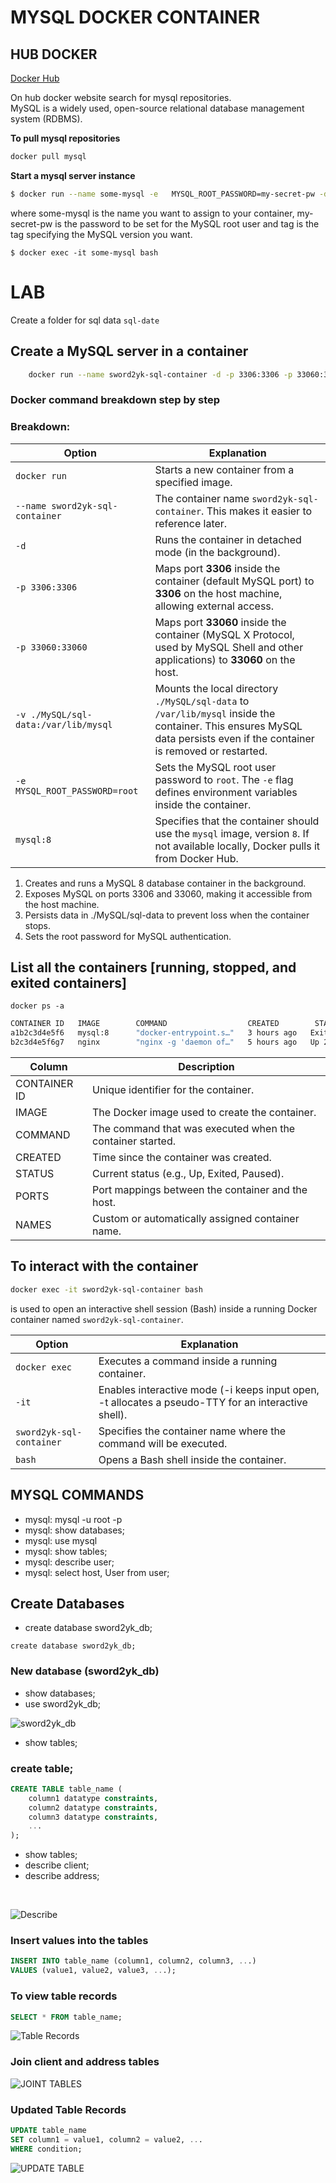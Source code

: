 # MYSQL DOCKER CONTAINER

## HUB DOCKER

[Docker Hub](https://hub.docker.com)

On hub docker website search for mysql repositories.<br>
MySQL is a widely used, open-source relational database management system (RDBMS).

**To pull mysql repositories**

```bash
docker pull mysql
```

**Start a mysql server instance**

```bash
$ docker run --name some-mysql -e   MYSQL_ROOT_PASSWORD=my-secret-pw -d mysql:tag```
```
where some-mysql is the name you want to assign to your container, my-secret-pw is the password to be set for the MySQL root user and tag is the tag specifying the MySQL version you want. 

```$ docker exec -it some-mysql bash```

# LAB
Create a folder for sql data ```sql-date```

## Create a MySQL server in a container 

```bash
    docker run --name sword2yk-sql-container -d -p 3306:3306 -p 33060:33060 -v ./sql-data:/var/lib/mysql -e   MYSQL_ROOT_PASSWORD=root mysql:8
```
### **Docker command breakdown step by step**

### **Breakdown:**

| **Option** | **Explanation** |
|------------|---------------|
| `docker run` | Starts a new container from a specified image. |
| `--name sword2yk-sql-container` | The container name `sword2yk-sql-container`. This makes it easier to reference later. |
| `-d` | Runs the container in detached mode (in the background). |
| `-p 3306:3306` | Maps port **3306** inside the container (default MySQL port) to **3306** on the host machine, allowing external access. |
| `-p 33060:33060` | Maps port **33060** inside the container (MySQL X Protocol, used by MySQL Shell and other applications) to **33060** on the host. |
| `-v ./MySQL/sql-data:/var/lib/mysql` | Mounts the local directory `./MySQL/sql-data` to `/var/lib/mysql` inside the container. This ensures MySQL data persists even if the container is removed or restarted. |
| `-e MYSQL_ROOT_PASSWORD=root` | Sets the MySQL root user password to `root`. The `-e` flag defines environment variables inside the container. |
| `mysql:8` | Specifies that the container should use the `mysql` image, version `8`. If not available locally, Docker pulls it from Docker Hub.

1. Creates and runs a MySQL 8 database container in the background.
2. Exposes MySQL on ports 3306 and 33060, making it accessible from the host machine.
3. Persists data in ./MySQL/sql-data to prevent loss when the container stops.
4. Sets the root password for MySQL authentication.

## List all the containers [running, stopped, and exited containers]
```docker ps -a```

```bash
CONTAINER ID   IMAGE        COMMAND                  CREATED        STATUS                     PORTS                     NAMES
a1b2c3d4e5f6   mysql:8      "docker-entrypoint.s…"   3 hours ago   Exited (0) 1 hour ago     3306/tcp, 33060/tcp       sword2yk-sql-container
b2c3d4e5f6g7   nginx        "nginx -g 'daemon of…"   5 hours ago   Up 2 hours                0.0.0.0:8080->80/tcp      my-nginx
```


| **Column**      | **Description** |
| ------------------------------- | --------------------------------------------- |
|  CONTAINER ID | Unique identifier for the container.  |
|  IMAGE |  The Docker image used to create the container.   |
| COMMAND  | The command that was executed when the container started.  |
|  CREATED | Time since the container was created.  |
| STATUS  | Current status (e.g., Up, Exited, Paused).  |
| PORTS  | Port mappings between the container and the host.  |
|  NAMES | Custom or automatically assigned container name.  |


## To interact with the container

```bash
docker exec -it sword2yk-sql-container bash
```

is used to open an interactive shell session (Bash) inside a running Docker container named ```sword2yk-sql-container```.


| **Option**      | **Explanation** |
| ------------------------------- | --------------------------------------------- |
| `docker exec`  | Executes a command inside a running container.  |
| `-it`  | Enables interactive mode (-i keeps input open, -t allocates a pseudo-TTY for an interactive shell).  |
|  `sword2yk-sql-container` | Specifies the container name where the command will be executed.  |
| `bash`  |  Opens a Bash shell inside the container. |

## MYSQL COMMANDS
- mysql: mysql -u root -p
- mysql: show databases;
- mysql: use mysql
- mysql: show tables;
- mysql: describe user;
- mysql: select host, User from user;

## Create Databases
- create database sword2yk_db;

`create database sword2yk_db;`

### New database (sword2yk_db)

- show databases;
- use sword2yk_db;

![sword2yk_db](mysql_doc_content/mysql_1.jpg)

- show tables;

### create table;

```sql
CREATE TABLE table_name (
    column1 datatype constraints,
    column2 datatype constraints,
    column3 datatype constraints,
    ...
);
```

- show tables;
- describe client;
- describe address;
<br>

![Describe](mysql_doc_content/mysql_describe.jpg)

### Insert values into the tables

```sql
INSERT INTO table_name (column1, column2, column3, ...)
VALUES (value1, value2, value3, ...);
```

### To view table records

```sql
SELECT * FROM table_name;
```
![Table Records](mysql_doc_content/mysql_table_client_address.jpg)

### Join client and address tables

![JOINT TABLES](mysql_doc_content/mysql_join_tables.jpg)

### Updated Table Records

```sql
UPDATE table_name
SET column1 = value1, column2 = value2, ...
WHERE condition;
```
![UPDATE TABLE](mysql_doc_content/mysql_update_table.jpg)